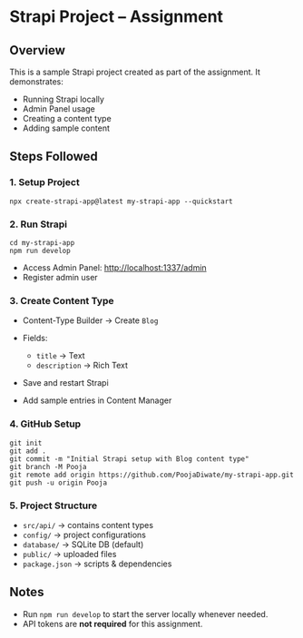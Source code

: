 # Strapi Project – Assignment

## Overview

This is a sample Strapi project created as part of the assignment. It demonstrates:

* Running Strapi locally
* Admin Panel usage
* Creating a content type
* Adding sample content

## Steps Followed

### 1. Setup Project

```
npx create-strapi-app@latest my-strapi-app --quickstart
```

### 2. Run Strapi

```
cd my-strapi-app
npm run develop
```

* Access Admin Panel: [http://localhost:1337/admin](http://localhost:1337/admin)
* Register admin user

### 3. Create Content Type

* Content-Type Builder → Create `Blog`
* Fields:

  * `title` → Text
  * `description` → Rich Text
* Save and restart Strapi
* Add sample entries in Content Manager

### 4. GitHub Setup

```
git init
git add .
git commit -m "Initial Strapi setup with Blog content type"
git branch -M Pooja
git remote add origin https://github.com/PoojaDiwate/my-strapi-app.git
git push -u origin Pooja
```

### 5. Project Structure

* `src/api/` → contains content types
* `config/` → project configurations
* `database/` → SQLite DB (default)
* `public/` → uploaded files
* `package.json` → scripts & dependencies

## Notes

* Run `npm run develop` to start the server locally whenever needed.
* API tokens are **not required** for this assignment.


